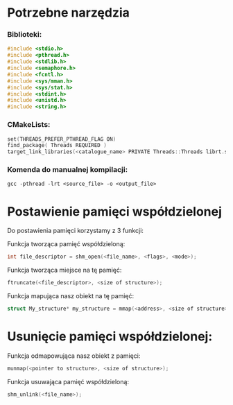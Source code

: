 # Potrzebne narzędzia

### Biblioteki:
```c
#include <stdio.h>
#include <pthread.h>
#include <stdlib.h>
#include <semaphore.h>
#include <fcntl.h>
#include <sys/mman.h>
#include <sys/stat.h>
#include <stdint.h>
#include <unistd.h>
#include <string.h>
```

### CMakeLists:
```c
set(THREADS_PREFER_PTHREAD_FLAG ON)
find_package( Threads REQUIRED )
target_link_libraries(<catalogue_name> PRIVATE Threads::Threads librt.so)
```

### Komenda do manualnej kompilacji:
```
gcc -pthread -lrt <source_file> -o <output_file>
```


# Postawienie pamięci współdzielonej

Do postawienia pamięci korzystamy z 3 funkcji:

Funkcja tworząca pamięć współdzieloną:
```c
int file_descriptor = shm_open(<file_name>, <flags>, <mode>);
```

Funkcja tworząca miejsce na tę pamięć:
```c
ftruncate(<file_descriptor>, <size of structure>);
```

Funkcja mapująca nasz obiekt na tę pamięć:
```c
struct My_structure* my_structure = mmap(<address>, <size of structure>, <protection flags>, <file_descriptor>, <offset>);
```

# Usunięcie pamięci współdzielonej:

Funkcja odmapowująca nasz obiekt z pamięci:
```c
munmap(<pointer to structure>, <size of structure>);
```

Funkcja usuwająca pamięć współdzieloną:
```c
shm_unlink(<file_name>);
```
